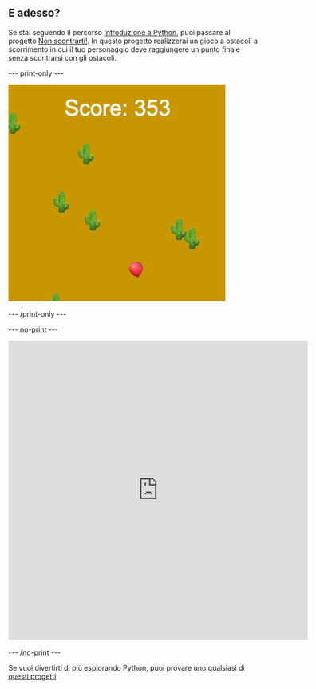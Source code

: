 ## E adesso?

Se stai seguendo il percorso [Introduzione a Python](https://projects.raspberrypi.org/en/raspberrypi/python-intro), puoi passare al progetto [Non scontrarti!](https://projects.raspberrypi.org/en/projects/dont-collide). In questo progetto realizzerai un gioco a ostacoli a scorrimento in cui il tuo personaggio deve raggiungere un punto finale senza scontrarsi con gli ostacoli.

--- print-only ---

![Un esempio di creazione del progetto Non scontrarti! che mostra un pallone che vola in un deserto con dei cactus](images/dont-collide.png)

--- /print-only ---

--- no-print ---

<iframe src="https://editor.raspberrypi.org/en/embed/viewer/dont-pop-example" width="600" height="600" frameborder="0" marginwidth="0" marginheight="0" allowfullscreen>
</iframe>


--- /no-print ---

Se vuoi divertirti di più esplorando Python, puoi provare uno qualsiasi di [questi progetti](https://projects.raspberrypi.org/en/projects?software%5B%5D=python).

